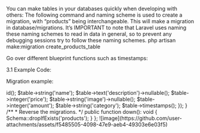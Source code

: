 You can make tables in your databases quickly when developing with others:
The following command and naming scheme is used to create a migration, with “products” being interchangeable. This will make a migration in database/migrations. It’s IMPORTANT to note that Laravel uses naming these naming schemes to read in data in general, so to prevent any debugging sessions try to follow these naming schemes.
php artisan make:migration create_products_table

Go over different blueprint functions such as timestamps:

3.1 Example Code:

Migration example:
<?php

use Illuminate\Database\Migrations\Migration;
use Illuminate\Database\Schema\Blueprint;
use Illuminate\Support\Facades\Schema;

return new class extends Migration
{
    /**
     * Run the migrations.
     */
    public function up(): void
    {
        Schema::create('products', function (Blueprint $table) {
            $table->id();
            $table->string('name');
            $table->text('description')->nullable();
            $table->integer('price');
            $table->string('image')->nullable();
            $table->integer('amount');
            $table->string('category');
            $table->timestamps();
        });
    }

    /**
     * Reverse the migrations.
     */
    public function down(): void
    {
        Schema::dropIfExists('products');
    }
};
![image](https://github.com/user-attachments/assets/f5485505-4098-47e9-aeb4-49303e6e03f5)
